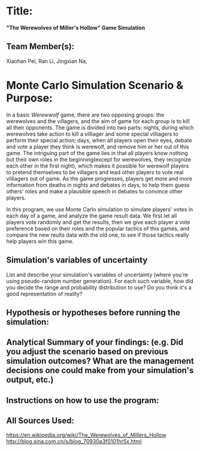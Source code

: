 # Title: 
**"The Werewolves of Miller's Hollow" Game Simulation**
## Team Member(s):
Xiaohan Pei, Ran Li, Jingxian Na,

# Monte Carlo Simulation Scenario & Purpose:
In a basic *Werewwolf* game, there are two opposing groups: the werewolves and the villagers, and the aim of game for each group is to kill all their opponents. The game is divided into two parts: nights, during which werewolves take action to kill a villiager and some special villiagers to perform their special action; days, when all players open their eyes, debate and vote a player they think is werewolf, and remove him or her out of this game. The intriguing part of the game lies in that all players know nothing but their own roles in the beginning(except for werewolves, they recognize each other in the first night), which makes it possible for werewolf players to pretend themselves to be villagers and lead other players to vote real villiagers out of game. As the game progresses, players get more and more information from deaths in nights and debates in days, to help them guess others' roles and make a plausible speech in debates to convince other players.

In this program, we use Monte Carlo simulation to simulate players' votes in each day of a game, and analyze the game result data. We first let all players vote randomly and get the results, then we give each player a vote preference based on their roles and the popular tactics of this games, and compare the new reults data with the old one, to see if those tactics really help players win this game.

## Simulation's variables of uncertainty
List and describe your simulation's variables of uncertainty (where you're using pseudo-random number generation). For each such variable, how did you decide the range and probability distribution to use?  Do you think it's a good representation of reality?

## Hypothesis or hypotheses before running the simulation:

## Analytical Summary of your findings: (e.g. Did you adjust the scenario based on previous simulation outcomes?  What are the management decisions one could make from your simulation's output, etc.)

## Instructions on how to use the program:

## All Sources Used:
https://en.wikipedia.org/wiki/The_Werewolves_of_Millers_Hollow
http://blog.sina.com.cn/s/blog_70930a3f0101hr5x.html
